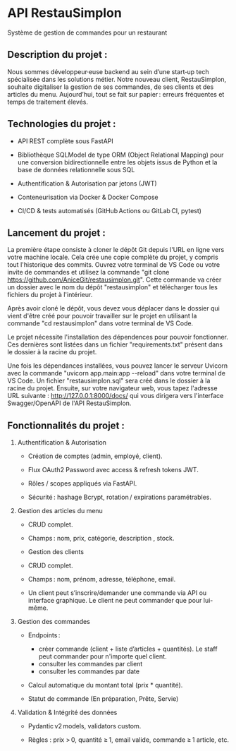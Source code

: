 # API RestauSimplon

Système de gestion de commandes pour un restaurant



## Description du projet :


Nous sommes développeur·euse backend au sein d’une start‑up tech spécialisée dans les solutions métier.
Notre nouveau client, RestauSimplon, souhaite digitaliser la gestion de ses commandes, de ses clients et des articles du menu.
Aujourd’hui, tout se fait sur papier : erreurs fréquentes et temps de traitement élevés.



## Technologies du projet :


- API REST complète sous FastAPI

- Bibliothèque SQLModel de type ORM (Object Relational Mapping) pour une conversion bidirectionnelle entre les objets issus de Python et la base de données relationnelle sous SQL

- Authentification & Autorisation par jetons (JWT)

- Conteneurisation via Docker & Docker Compose

- CI/CD & tests automatisés (GitHub Actions ou GitLab CI, pytest)



## Lancement du projet :


La première étape consiste à cloner le dépôt Git depuis l'URL en ligne vers votre machine locale. Cela crée une copie complète du projet, y compris tout l'historique des commits.
Ouvrez votre terminal de VS Code ou votre invite de commandes et utilisez la commande "git clone https://github.com/AniceGit/restausimplon.git". Cette commande va créer un dossier avec le nom du dépôt "restausimplon" et télécharger tous les fichiers du projet à l'intérieur.

Après avoir cloné le dépôt, vous devez vous déplacer dans le dossier qui vient d'être créé pour pouvoir travailler sur le projet en utilisant la commande "cd restausimplon" dans votre terminal de VS Code.

Le projet nécessite l'installation des dépendences pour pouvoir fonctionner. Ces dernières sont listées dans un fichier "requirements.txt" présent dans le dossier à la racine du projet.

Une fois les dépendances installées, vous pouvez lancer le serveur Uvicorn avec la commande "uvicorn app.main:app --reload" dans votre terminal de VS Code. Un fichier "restausimplon.sql" sera créé dans le dossier à la racine du projet. Ensuite, sur votre navigateur web, vous tapez l'adresse URL suivante : http://127.0.0.1:8000/docs/ qui vous dirigera vers l'interface Swagger/OpenAPI de l'API RestauSimplon.



## Fonctionnalités du projet :


1. Authentification & Autorisation


    - Création de comptes (admin, employé, client).


    - Flux OAuth2 Password avec access & refresh tokens JWT.


    - Rôles / scopes appliqués via FastAPI. 


    - Sécurité : hashage Bcrypt, rotation / expirations paramétrables.


2. Gestion des articles du menu


    - CRUD complet.


    - Champs : nom, prix, catégorie, description , stock.


    - Gestion des clients


    - CRUD complet.


    - Champs : nom, prénom, adresse, téléphone, email.


    - Un client peut s’inscrire/demander une commande via API ou interface graphique. Le client ne peut commander que pour lui-même.


3. Gestion des commandes


    - Endpoints :

        + créer commande (client + liste d’articles + quantités). Le staff peut commander pour n'importe quel client.
        + consulter les commandes par client
        + consulter les commandes par date


    - Calcul automatique du montant total (prix * quantité).


    - Statut de commande (En préparation, Prête, Servie)


4. Validation & Intégrité des données


    - Pydantic v2 models, validators custom.


    - Règles : prix > 0, quantité ≥ 1, email valide, commande ≥ 1 article, etc.




